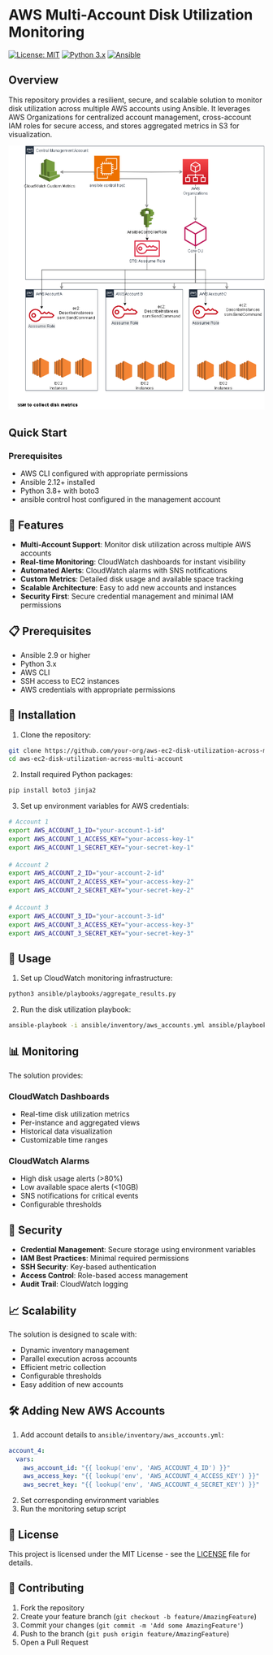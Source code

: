 # AWS Multi-Account Disk Utilization Monitoring

[![License: MIT](https://img.shields.io/badge/License-MIT-yellow.svg)](https://opensource.org/licenses/MIT)
[![Python 3.x](https://img.shields.io/badge/python-3.x-blue.svg)](https://www.python.org/downloads/)
[![Ansible](https://img.shields.io/badge/Ansible-2.9+-green.svg)](https://www.ansible.com/)

## Overview

This repository provides a resilient, secure, and scalable solution to monitor disk utilization across multiple AWS accounts using Ansible. It leverages AWS Organizations for centralized account management, cross-account IAM roles for secure access, and stores aggregated metrics in S3 for visualization.

![./docs/diagrams/cross-account-ec2-monitoring.drawio.png](./docs/diagrams/cross-account-ec2-monitoring.drawio.png)

## Quick Start

### Prerequisites
- AWS CLI configured with appropriate permissions
- Ansible 2.12+ installed
- Python 3.8+ with boto3
- ansible control host configured in the management account

## 🌟 Features

- **Multi-Account Support**: Monitor disk utilization across multiple AWS accounts
- **Real-time Monitoring**: CloudWatch dashboards for instant visibility
- **Automated Alerts**: CloudWatch alarms with SNS notifications
- **Custom Metrics**: Detailed disk usage and available space tracking
- **Scalable Architecture**: Easy to add new accounts and instances
- **Security First**: Secure credential management and minimal IAM permissions

## 📋 Prerequisites

- Ansible 2.9 or higher
- Python 3.x
- AWS CLI
- SSH access to EC2 instances
- AWS credentials with appropriate permissions

## 🔧 Installation

1. Clone the repository:
```bash
git clone https://github.com/your-org/aws-ec2-disk-utilization-across-multi-account.git
cd aws-ec2-disk-utilization-across-multi-account
```

2. Install required Python packages:
```bash
pip install boto3 jinja2
```

3. Set up environment variables for AWS credentials:
```bash
# Account 1
export AWS_ACCOUNT_1_ID="your-account-1-id"
export AWS_ACCOUNT_1_ACCESS_KEY="your-access-key-1"
export AWS_ACCOUNT_1_SECRET_KEY="your-secret-key-1"

# Account 2
export AWS_ACCOUNT_2_ID="your-account-2-id"
export AWS_ACCOUNT_2_ACCESS_KEY="your-access-key-2"
export AWS_ACCOUNT_2_SECRET_KEY="your-secret-key-2"

# Account 3
export AWS_ACCOUNT_3_ID="your-account-3-id"
export AWS_ACCOUNT_3_ACCESS_KEY="your-access-key-3"
export AWS_ACCOUNT_3_SECRET_KEY="your-secret-key-3"
```

## 🚀 Usage

1. Set up CloudWatch monitoring infrastructure:
```bash
python3 ansible/playbooks/aggregate_results.py
```

2. Run the disk utilization playbook:
```bash
ansible-playbook -i ansible/inventory/aws_accounts.yml ansible/playbooks/disk_utilization.yml
```

## 📊 Monitoring

The solution provides:

### CloudWatch Dashboards
- Real-time disk utilization metrics
- Per-instance and aggregated views
- Historical data visualization
- Customizable time ranges

### CloudWatch Alarms
- High disk usage alerts (>80%)
- Low available space alerts (<10GB)
- SNS notifications for critical events
- Configurable thresholds

## 🔐 Security

- **Credential Management**: Secure storage using environment variables
- **IAM Best Practices**: Minimal required permissions
- **SSH Security**: Key-based authentication
- **Access Control**: Role-based access management
- **Audit Trail**: CloudWatch logging

## 📈 Scalability

The solution is designed to scale with:
- Dynamic inventory management
- Parallel execution across accounts
- Efficient metric collection
- Configurable thresholds
- Easy addition of new accounts

## 🛠️ Adding New AWS Accounts

1. Add account details to `ansible/inventory/aws_accounts.yml`:
```yaml
account_4:
  vars:
    aws_account_id: "{{ lookup('env', 'AWS_ACCOUNT_4_ID') }}"
    aws_access_key: "{{ lookup('env', 'AWS_ACCOUNT_4_ACCESS_KEY') }}"
    aws_secret_key: "{{ lookup('env', 'AWS_ACCOUNT_4_SECRET_KEY') }}"
```

2. Set corresponding environment variables
3. Run the monitoring setup script

## 📝 License

This project is licensed under the MIT License - see the [LICENSE](LICENSE) file for details.

## 🤝 Contributing

1. Fork the repository
2. Create your feature branch (`git checkout -b feature/AmazingFeature`)
3. Commit your changes (`git commit -m 'Add some AmazingFeature'`)
4. Push to the branch (`git push origin feature/AmazingFeature`)
5. Open a Pull Request
